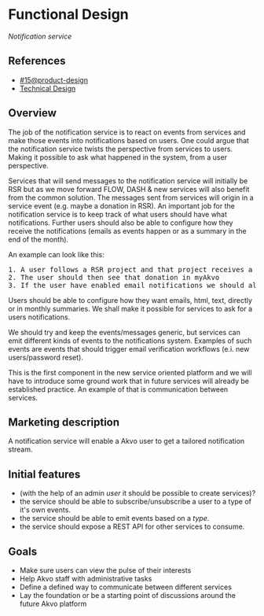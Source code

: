 # Functional Design
*Notification service*

## References
- [#15@product-design](https://github.com/akvo/akvo-product-design/issues/15)
- [Technical Design](https://github.com/akvo/akvo-product-design/blob/master/services/NotificationService/15-NotificationService/TechnicalDesign/NotificationService.md)

## Overview
The job of the notification service is to react on events from services and make those events into notifications based on users. One could argue that the notification service twists the perspective from services to users. Making it possible to ask what happened in the system, from a user perspective. 

Services that will send messages to the notification service will initially be RSR but as we move forward FLOW, DASH & new services will also benefit from the common solution. The messages sent from services will origin in a service event (e.g. maybe a donation in RSR). An important job for the notification service is to keep track of what users should have what notifications. Further users should also be able to configure how they receive the notifications (emails as events happen or as a summary in the end of the month).  

An example can look like this:
<pre>
1. A user follows a RSR project and that project receives a donation
2. The user should then see that donation in myAkvo
3. If the user have enabled email notifications we should also send an email
</pre>

Users should be able to configure how they want emails, html, text, directly or in monthly summaries. We shall make it possible for services to ask for a users notifications.

We should try and keep the events/messages generic, but services can emit different kinds of events to the notifications system. Examples of such events are events that should trigger email verification workflows (e.i. new users/password reset).

This is the first component in the new service oriented platform and we will have to introduce some ground work that in future services will already be established practice. An example of that is communication between services.

## Marketing description
A notification service will enable a Akvo user to get a tailored notification stream. 

## Initial features
- (with the help of an admin *user* it should be possible to create services)?
- the service should be able to subscribe/unsubscribe a user to a type of it's own events.
- the service should be able to emit events based on a *type*.
- the service should expose a REST API for other services to consume.

## Goals
- Make sure users can view the pulse of their interests
- Help Akvo staff with administrative tasks
- Define a defined way to communicate between different services
- Lay the foundation or be a starting point of discussions around the future Akvo platform